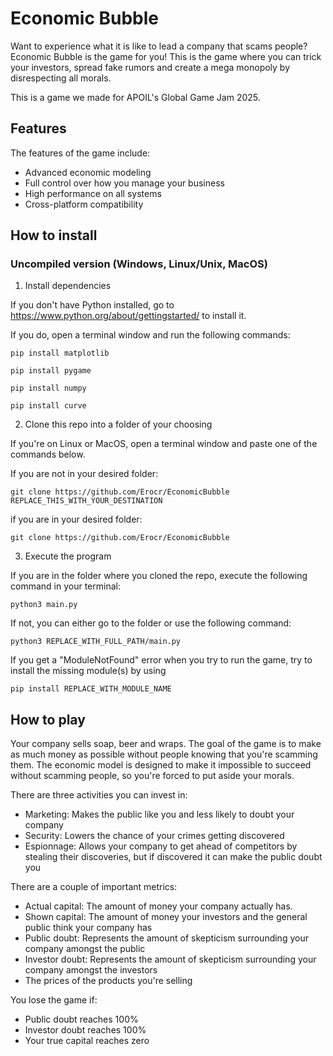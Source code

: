 # Economic Bubble

Want to experience what it is like to lead a company that scams people? Economic Bubble is the game for you! This is the game where you can trick your investors, spread fake rumors and create a mega monopoly by disrespecting all morals.

This is a game we made for APOIL's Global Game Jam 2025.

## Features

The features of the game include:
- Advanced economic modeling
- Full control over how you manage your business
- High performance on all systems
- Cross-platform compatibility 

## How to install

### Uncompiled version (Windows, Linux/Unix, MacOS)

1. Install dependencies

If you don't have Python installed, go to https://www.python.org/about/gettingstarted/ to install it.

If you do, open a terminal window and run the following commands:

```pip install matplotlib```

```pip install pygame```

```pip install numpy```

```pip install curve```


2. Clone this repo into a folder of your choosing

If you're on Linux or MacOS, open a terminal window and paste one of the commands below.

If you are not in your desired folder:

```git clone https://github.com/Erocr/EconomicBubble REPLACE_THIS_WITH_YOUR_DESTINATION```

if you are in your desired folder:

```git clone https://github.com/Erocr/EconomicBubble```

3. Execute the program

If you are in the folder where you cloned the repo, execute the following command in your terminal:

```python3 main.py```

If not, you can either go to the folder or use the following command:

```python3 REPLACE_WITH_FULL_PATH/main.py```

If you get a "ModuleNotFound" error when you try to run the game, try to install the missing module(s) by using 

```pip install REPLACE_WITH_MODULE_NAME```


## How to play

Your company sells soap, beer and wraps. The goal of the game is to make as much money as possible without people knowing that you're scamming them. The economic model is designed to make it impossible to succeed without scamming people, so you're forced to put aside your morals.

There are three activities you can invest in:
- Marketing: Makes the public like you and less likely to doubt your company
- Security: Lowers the chance of your crimes getting discovered
- Espionnage: Allows your company to get ahead of competitors by stealing their discoveries, but if discovered it can make the public doubt you

There are a couple of important metrics:
- Actual capital: The amount of money your company actually has.
- Shown capital: The amount of money your investors and the general public think your company has
- Public doubt: Represents the amount of skepticism surrounding your company amongst the public
- Investor doubt: Represents the amount of skepticism surrounding your company amongst the investors
- The prices of the products you're selling

You lose the game if:
- Public doubt reaches 100%
- Investor doubt reaches 100%
- Your true capital reaches zero